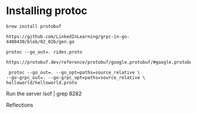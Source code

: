 # Installing protoc
    brew install protobuf

    https://github.com/LinkedInLearning/grpc-in-go-4400430/blob/02_02b/gen.go

    protoc --go_out=. rides.proto

    https://protobuf.dev/reference/protobuf/google.protobuf/#google.protobuf.FieldMask

     protoc --go_out=. --go_opt=paths=source_relative \
    --go-grpc_out=. --go-grpc_opt=paths=source_relative \
    helloworld/helloworld.proto

Run the server
    lsof | grep 8282

Reflections

